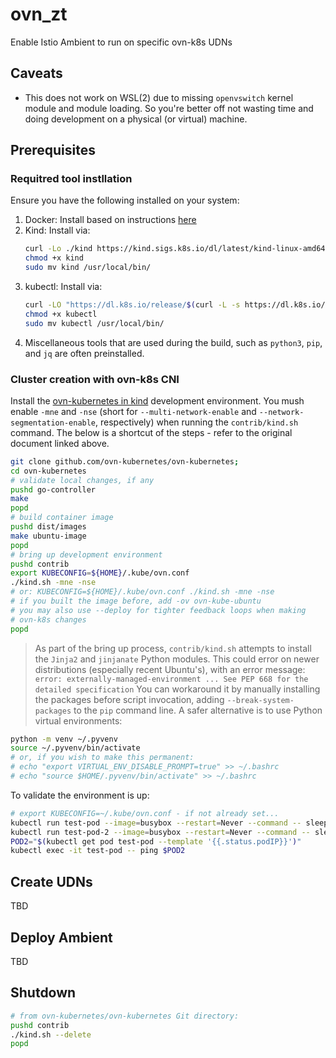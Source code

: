 # ovn_zt

Enable Istio Ambient to run on specific ovn-k8s UDNs

## Caveats

- This does not work on WSL(2) due to missing `openvswitch` kernel module
 and module loading. So you're better off not wasting time and doing
 development on a physical (or virtual) machine.

## Prerequisites

### Requitred tool instllation
Ensure you have the following installed on your system:

1. Docker: Install based on instructions [here](https://docs.docker.com/engine/install/)
1. Kind: Install via:
    ```sh
    curl -Lo ./kind https://kind.sigs.k8s.io/dl/latest/kind-linux-amd64
    chmod +x kind
    sudo mv kind /usr/local/bin/
    ```
1. kubectl: Install via:
    ```bash
    curl -LO "https://dl.k8s.io/release/$(curl -L -s https://dl.k8s.io/release/stable.txt)/bin/linux/amd64/kubectl"
    chmod +x kubectl
    sudo mv kubectl /usr/local/bin/
    ```
1. Miscellaneous tools that are used during the build, such as `python3`, 
   `pip`, and `jq` are often preinstalled.  

### Cluster creation with ovn-k8s CNI

Install the [ovn-kubernetes in kind](https://ovn-kubernetes.io/installation/launching-ovn-kubernetes-on-kind/) development environment.
You mush enable `-mne` and `-nse` (short for `--multi-network-enable` and
`--network-segmentation-enable`, respectively) when running the
`contrib/kind.sh` command. The below is a shortcut of the steps - refer
to the original document linked above.

```sh
git clone github.com/ovn-kubernetes/ovn-kubernetes; 
cd ovn-kubernetes
# validate local changes, if any
pushd go-controller
make
popd
# build container image
pushd dist/images
make ubuntu-image
popd
# bring up development environment
pushd contrib
export KUBECONFIG=${HOME}/.kube/ovn.conf
./kind.sh -mne -nse
# or: KUBECONFIG=${HOME}/.kube/ovn.conf ./kind.sh -mne -nse
# if you built the image before, add -ov ovn-kube-ubuntu
# you may also use --deploy for tighter feedback loops when making
# ovn-k8s changes
popd
```

> As part of the bring up process, `contrib/kind.sh` attempts to install
 the `Jinja2` and `jinjanate` Python modules. This could error on newer
 distributions (especially recent Ubuntu's), with an error message: `error:
 externally-managed-environment ... See PEP 668 for the detailed specification`
 You can workaround it by manually installing the packages before script
 invocation, adding `--break-system-packages` to the `pip` command line.
 A safer alternative is to use Python virtual environments:
 ```sh
python -m venv ~/.pyvenv
source ~/.pyvenv/bin/activate
# or, if you wish to make this permanent:
# echo "export VIRTUAL_ENV_DISABLE_PROMPT=true" >> ~/.bashrc
# echo "source $HOME/.pyvenv/bin/activate" >> ~/.bashrc
```

To validate the environment is up:

```sh
# export KUBECONFIG=~/.kube/ovn.conf - if not already set...
kubectl run test-pod --image=busybox --restart=Never --command -- sleep 3600
kubectl run test-pod-2 --image=busybox --restart=Never --command -- sleep 3600
POD2="$(kubectl get pod test-pod --template '{{.status.podIP}}')"
kubectl exec -it test-pod -- ping $POD2
```
## Create UDNs

TBD

## Deploy Ambient

TBD

## Shutdown

```sh
# from ovn-kubernetes/ovn-kubernetes Git directory:
pushd contrib
./kind.sh --delete
popd
```
